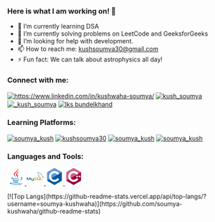 ### Here is what I am working on! 👋

- 🌱 I’m currently learning DSA
- 🔭 I’m currently solving problems on LeetCode and GeeksforGeeks
- 🤔 I’m looking for help with development.
- 📫 How to reach me: [kushsoumya30@gmail.com](kushsoumya30@gmail.com)
- ⚡ Fun fact: We can talk about astrophysics all day!

<h3 align="left">Connect with me:</h3>
<p align="left">

<a href="https://www.linkedin.com/in/kushwaha-soumya/" target="blank"><img align="center" src="https://raw.githubusercontent.com/rahuldkjain/github-profile-readme-generator/master/src/images/icons/Social/linked-in-alt.svg" alt="https://www.linkedin.com/in/kushwaha-soumya/" height="30" width="40" /></a>
<a href="https://twitter.com/kush_soumya" target="blank"><img align="center" src="https://raw.githubusercontent.com/rahuldkjain/github-profile-readme-generator/master/src/images/icons/Social/twitter.svg" alt="kush_soumya" height="30" width="40" /></a>
<a href="https://instagram.com/_kush_soumya" target="blank"><img align="center" src="https://raw.githubusercontent.com/rahuldkjain/github-profile-readme-generator/master/src/images/icons/Social/instagram.svg" alt="_kush_soumya" height="30" width="40" /></a>
<a href="https://herinkwrites.blogspot.com" target="blank"><img align="center" src="https://raw.githubusercontent.com/rahuldkjain/github-profile-readme-generator/master/src/images/icons/Social/blogger.svg" alt="lks bundelkhand" height="30" width="40" /></a>
</p>
<h3 align="left">Learning Platforms:</h3>
<p align="left">
<a href="https://www.leetcode.com/soumya_kush" target="blank"><img align="center" src="https://raw.githubusercontent.com/rahuldkjain/github-profile-readme-generator/master/src/images/icons/Social/leet-code.svg" alt="soumya_kush" height="30" width="40" /></a>
<a href="https://auth.geeksforgeeks.org/user/kushsoumya30" target="blank"><img align="center" src="https://raw.githubusercontent.com/rahuldkjain/github-profile-readme-generator/master/src/images/icons/Social/geeks-for-geeks.svg" alt="kushsoumya30" height="30" width="40" /></a>
<a href="https://www.codechef.com/users/soumya_kush" target="blank"><img align="center" src="https://cdn.jsdelivr.net/npm/simple-icons@3.1.0/icons/codechef.svg" alt="soumya_kush" height="30" width="40" /></a>
<a href="https://www.hackerrank.com/soumya_kush" target="blank"><img align="center" src="https://raw.githubusercontent.com/rahuldkjain/github-profile-readme-generator/master/src/images/icons/Social/hackerrank.svg" alt="soumya_kush" height="30" width="40" /></a>
<!--<a href="https://stackoverflow.com/users/17987021/soumya" target="blank"><img align="center" src="https://raw.githubusercontent.com/rahuldkjain/github-profile-readme-generator/master/src/images/icons/Social/stack-overflow.svg" alt="soumya" height="30" width="40" /></a>-->
<!--<a href="https://codeforces.com/profile/soumya_kush" target="blank"><img align="center" src="https://cdn.jsdelivr.net/npm/simple-icons@3.0.1/icons/codeforces.svg" alt="soumya_kush" height="30" width="40" /></a>-->

</p>
<h3 align="left">Languages and Tools:</h3>
<div align="left">
<a href="https://www.java.com" target="_blank"> <img src="https://raw.githubusercontent.com/devicons/devicon/master/icons/java/java-original.svg" alt="java" width="40" height="40"/> </a> 
<a href="https://www.mysql.com/" target="_blank"> <img src="https://raw.githubusercontent.com/devicons/devicon/master/icons/mysql/mysql-original-wordmark.svg" alt="mysql" width="40" height="40"/> </a>
<a href="https://docs.microsoft.com/en-us/cpp/c-language/?view=msvc-170" target="_blank"> <img src="https://raw.githubusercontent.com/devicons/devicon/master/icons/c/c-original.svg" alt="c" width="40" height="40"/> </a>
<a href="https://docs.microsoft.com/en-us/cpp/cpp/?view=msvc-170" target="_blank"> <img src="https://raw.githubusercontent.com/devicons/devicon/master/icons/cplusplus/cplusplus-original.svg" alt="cplusplus" width="40" height="40"/> </a>
  
<!--a href="https://developer.mozilla.org/en-US/docs/Web/JavaScript" target="_blank"> <img src="https://raw.githubusercontent.com/devicons/devicon/master/icons/javascript/javascript-original.svg" alt="javascript" width="40" height="40"/> </a>-->  
</div>
</p>
[![Top Langs](https://github-readme-stats.vercel.app/api/top-langs/?username=soumya-kushwaha)](https://github.com/soumya-kushwaha/github-readme-stats)
